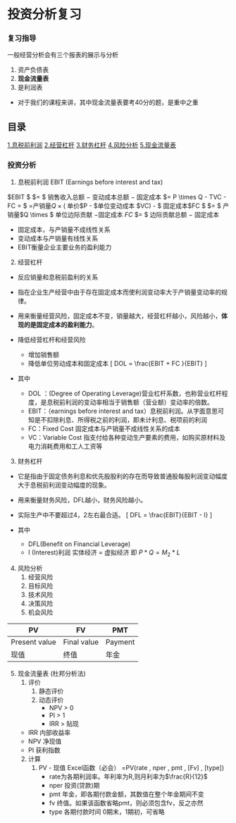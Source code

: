 
# 投资分析复习
### 复习指导
一般经营分析会有三个报表的展示与分析
1. 资产负债表
2. **现金流量表**
3. 是利润表

- 对于我们的课程来讲，其中现金流量表要考40分的题，是重中之重

## 目录
 [1.息税前利润](#EBIT)
 [2.经营杠杆](#DOL)
 [3.财务杠杆](#DFL)
 [4.风险分析](#risk_analysis)
 [5.现金流量表](#cash_flux_table)
### 投资分析
1. 息税前利润 EBIT (Earnings before interest and tax)<a id="EBIT"></a>

$EBIT $
$= $ 销售收入总额 $-$ 变动成本总额 $-$ 固定成本
$= P \times Q - TVC - FC = $
$=$产销量$Q \times ($ 单价$P - $单位变动成本 $VC) - $ 固定成本$FC $
$= $ 产销量$Q \times $ 单位边际贡献 $-$固定成本 $FC$
$= $ 边际贡献总额 $-$ 固定成本

  - 固定成本，与产销量不成线性关系
  - 变动成本与产销量有线性关系
  - EBIT衡量企业主要业务的盈利能力


2. 经营杠杆 <a id="DOL"></a>
  - 反应销量和息税前盈利的关系
  - 指在企业生产经营中由于存在固定成本而使利润变动率大于产销量变动率的规律。
  - 用来衡量经营风险，固定成本不变，销量越大，经营杠杆越小，风险越小，**体现的是固定成本的盈利能力**。
  - 降低经营杠杆和经营风险
    - 增加销售额
    - 降低单位劳动成本和固定成本
\[
DOL = \frac{EBIT + FC }{EBIT}
\]

- 其中
  - DOL ：(Degree of Operating Leverage)营业杠杆系数，也称营业杠杆程度，是息税前利润的变动率相当于销售额（营业额）变动率的倍数。
  - EBIT：（earnings before interest and tax）息税前利润。从字面意思可知是不扣除利息、所得税之前的利润，即未计利息、税项前的利润
  - FC：Fixed Cost 固定成本与产销量不成线性关系的成本
  - VC：Variable Cost 指支付给各种变动生产要素的费用，如购买原材料及电力消耗费用和工人工资等

3. 财务杠杆 <a id="DFL"></a>
  - 它是指由于固定债务利息和优先股股利的存在而导致普通股每股利润变动幅度大于息税前利润变动幅度的现象。
  - 用来衡量财务风险，DFL越小，财务风险越小。
  - 实际生产中不要超过4，2左右最合适。
\[
 DFL = \frac{EBIT}{EBIT - I}
 \]

- 其中
  - DFL(Benefit on Financial Leverage)
  - I (Interest)利润
实体经济 = 虚拟经济
即 $P * Q = M_2 * L$


4. 风险分析 <a id="risk_analysis"></a>
    1. 经营风险
    2. 目标风险
    3. 技术风险
    4. 决策风险
    5. 机会风险

  PV | FV| PMT
  ---|--|---
  Present value|Final value| Payment
  现值|终值|年金

5. 现金流量表 (杜邦分析法)<a id="cash_flux_table"></a>
    1. 评价
        1. 静态评价
        2. 动态评价
            - NPV > 0
            - PI > 1
            - IRR > 贴现
      - IRR 内部收益率
      - NPV 净现值
      - PI 获利指数
    2. 计算
        1. PV - 现值 Excel函数（必会）
        =PV(rate , nper , pmt , [Fv] , [type])
            - rate为各期利润率。年利率为R,则月利率为$\frac{R}{12}$
            - nper 投资(贷款)期
            - pmt 年金，即各期付款金额，其数值在整个年金期间不变
            - fv 终值。如果该函数省略pmt，则必须包含fv，反之亦然
            - type 各期付款时间 0期末，1期初，可省略
